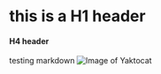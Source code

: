# this is a H1 header
#### H4 header
testing markdown
![Image of Yaktocat](https://octodex.github.com/images/yaktocat.png)
